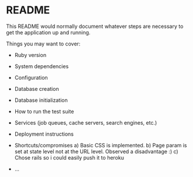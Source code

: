 # README

This README would normally document whatever steps are necessary to get the
application up and running.

Things you may want to cover:

* Ruby version

* System dependencies

* Configuration

* Database creation

* Database initialization

* How to run the test suite

* Services (job queues, cache servers, search engines, etc.)

* Deployment instructions

* Shortcuts/compromises
    a) Basic CSS is implemented.
    b) Page param is set at state level not at the URL level. Observed a disadvantage :) 
    c) Chose rails so i could easily push it to heroku

* ...
